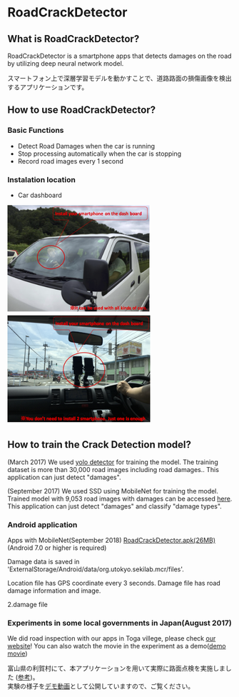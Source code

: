 # RoadCrackDetector

## What is RoadCrackDetector?
RoadCrackDetector is a smartphone apps that detects damages on the road by utilizing deep neural network model.

スマートフォン上で深層学習モデルを動かすことで、道路路面の損傷画像を検出するアプリケーションです。

## How to use RoadCrackDetector?
### Basic Functions
- Detect Road Damages when the car is running
- Stop processing automatically when the car is stopping
- Record road images every 1 second

### Instalation location
- Car dashboard

<img alt="img1" src="./images/installation2.png" width="320px"/>
<img alt="img2" src="./images/installation1.png" width="320px"/>

## How to train the Crack Detection model?
(March 2017)
We used [yolo detector](https://pjreddie.com/darknet/yolo/ "yolo web") for training the model.
The training dataset is more than 30,000 road images including road damages..
This application can just detect "damages".

(September 2017)
We used SSD using MobileNet for training the model.
Trained model with 9,053 road images with damages can be accessed [here](https://s3-ap-northeast-1.amazonaws.com/mycityreport/trainedModels.tar.gz).
This application can just detect "damages" and classify "damage types".

### Android application
Apps with MobileNet(September 2018)
[RoadCrackDetector.apk(26MB)](https://s3-ap-northeast-1.amazonaws.com/sekilab-students/maeda/kashiyama/mcr111_open.apk)
(Android 7.0 or higher is required)

Damage data is saved in 'ExternalStorage/Android/data/org.utokyo.sekilab.mcr/files'.

Location file has GPS coordinate every 3 seconds.
Damage file has road damage information and image.

2.damage file
 

### Experiments in some local governments in Japan(August 2017)
We did road inspection with our apps in Toga villege, please check [our website](http://sekilab.iis.u-tokyo.ac.jp/archives/category/news#post-1882)!
You can also watch the movie in the experiment as a demo([demo movie](https://youtu.be/P74Hl0vr1-Y))

富山県の利賀村にて、本アプリケーションを用いて実際に路面点検を実施しました ([参考](http://sekilab.iis.u-tokyo.ac.jp/archives/category/news#post-1882))。<br>
実験の様子を[デモ動画](https://youtu.be/P74Hl0vr1-Y)として公開していますので、ご覧ください。



